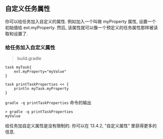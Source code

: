 ## 自定义任务属性

你可以给任务加入自定义的属性. 例如加入一个叫做 myProperty 属性, 设置一个初始值给 ext.myProperty. 然后, 该属性就可以像一个预定义的任务属性那样被读取和设置了.

### 给任务加入自定义属性

> build.gradle

```
task myTask{
    ext.myProperty="myValue"
}

task printTaskProperties << {
    println myTask.myProperty
}

```

`gradle -q printTaskProperties` 命令的输出

```
> gradle -q printTaskProperties
myValue

```

给任务加自定义属性是没有限制的. 你可以在 13.4.2, “自定义属性” 里获得更多的信息.

